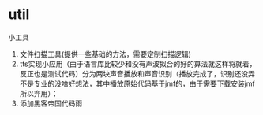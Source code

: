 # util
小工具
1. 文件扫描工具(提供一些基础的方法，需要定制扫描逻辑)
2. tts实现小应用（由于语言库比较少和没有声波拟合的好的算法就这样将就着，反正也是测试代码）分为两块声音播放和声音识别（播放完成了，识别还没弄不是专业的没啥好想法，其中播放原始代码基于jmf的，由于需要下载安装jmf所以弃用）；
3. 添加黑客帝国代码雨